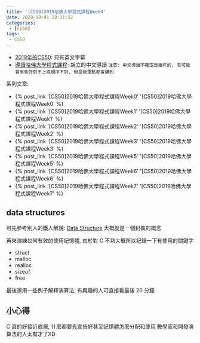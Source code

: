 ```yaml
---
title: '[CS50]2019哈佛大學程式課程Week4'
date: 2020-10-01 20:21:52
categories:
 - [CS50]
tags:
 - CS50
---
```


- [2019年的CS50](https://sihhanwang.github.io/2019/04/09/hexo-tutorial/): 只有英文字幕
- [導讀哈佛大學程式課程](https://www.lidemy.com/courses/192307/lectures/3062865): 胡立的中文導讀
`注意: 中文導讀不確定是幾年的, 有可能會有些許對不上或順序不對, 但最後重點都會講到`

系列文章:
- {% post_link '[CS50]2019哈佛大學程式課程Week0' '[CS50]2019哈佛大學程式課程Week0' %}
- {% post_link '[CS50]2019哈佛大學程式課程Week1' '[CS50]2019哈佛大學程式課程Week1' %}
- {% post_link '[CS50]2019哈佛大學程式課程Week2' '[CS50]2019哈佛大學程式課程Week2' %}
- {% post_link '[CS50]2019哈佛大學程式課程Week3' '[CS50]2019哈佛大學程式課程Week3' %}
- {% post_link '[CS50]2019哈佛大學程式課程Week5' '[CS50]2019哈佛大學程式課程Week5' %}
- {% post_link '[CS50]2019哈佛大學程式課程Week6' '[CS50]2019哈佛大學程式課程Week6' %}
- {% post_link '[CS50]2019哈佛大學程式課程Week7' '[CS50]2019哈佛大學程式課程Week7' %}

## data structures

可先參考別人的鐵人解說: [Data Structure](https://ithelp.ithome.com.tw/articles/10201695)
大概就是一個封裝的概念

再來演練如何有效的使用記憶體, 由於對 C 不熟大概所以記錄一下有使用的關鍵字
- struct
- malloc
- realloc
- sizeof
- free

最後還用一些例子解釋演算法, 有興趣的人可直接看最後 20 分鐘

## 小心得

C 真的好接近底層, 什麼都要先宣告好甚至記憶體怎麼分配和使用
數學家和開發演算法的人太有才了XD
